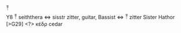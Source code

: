 𓏣  
Y8 𓏣 seiththera ⇔ sisstr zitter, guitar, Bassist ⇔ 𓏣 zitter Sister Hathor [>G29] <?> κέδρ cedar  